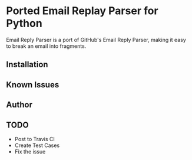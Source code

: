 # Ported Email Replay Parser for Python

Email Reply Parser is a port of GitHub's Email Reply Parser, making it easy to break an email into fragments.

## Installation



## Known Issues

## Author



## TODO

- Post to Travis CI
- Create Test Cases
- Fix the issue 